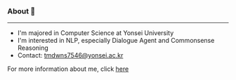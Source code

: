 

### About 👋
-----------------------
* I'm majored in Computer Science at Yonsei University  
* I'm interested in NLP, especially Dialogue Agent and Commonsense Reasoning  
* Contact: tmdwns7546@yonsei.ac.kr

For more information about me, click [here](https://lune-blue.github.io/)

<!--
**Lune-Blue/Lune-Blue** is a ✨ _special_ ✨ repository because its `README.md` (this file) appears on your GitHub profile.

Here are some ideas to get you started:

- 🔭 I’m currently working on ...
- 🌱 I’m currently learning ...
- 👯 I’m looking to collaborate on ...
- 🤔 I’m looking for help with ...
- 💬 Ask me about ...
- 📫 How to reach me: ...
- 😄 Pronouns: ...
- ⚡ Fun fact: ...
-->
